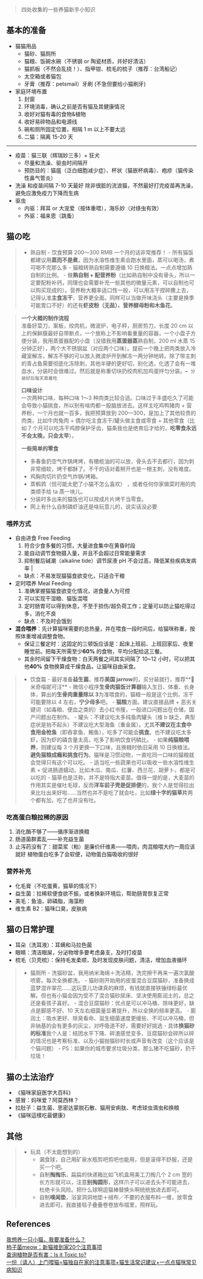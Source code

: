 > 四处收集的一些养猫新手小知识

## 基本的准备

- 猫猫用品
    - 猫砂、猫厕所
    - 猫粮、饭碗水碗（不锈钢 or 陶瓷材质，并好好清洁）
    - 猫抓板（不然会乱挠！）、指甲钳、梳毛的梳子（推荐：台湾船记）
    - 太空箱或者猫包
    - 牙膏（推荐：petsmail）牙刷 (不急但要给小猫刷牙)
- 家庭环境布置
    1. 封窗
    2. 环境消毒，确认之前是否有猫及其健康情况
    3. 收好对猫有毒的食物&植物
    4. 收好易碎物品和电源线
    5. 碗和厕所固定位置，相隔 1 m 以上不要太远
    6. 二猫：隔离 15-20 天

---

- 疫苗：猫三联（辉瑞妙三多）+ 狂犬
    - 尽量和洗澡、驱虫时间隔开
    - 预防目的：猫瘟（泛白细胞减少症）、杯状（猫嵌杯病毒）、疱疹（猫传染性鼻气管炎）
- 洗澡
    和疫苗间隔 7-10 天最好
    除非很脏的流浪猫，不然最好打完疫苗再洗澡，避免应激免疫力下降而生病
- 驱虫
   - 内驱：拜耳 or 大宠爱（按体重喂），海乐妙（对绦虫有效）
   - 外驱：福来恩（跳蚤）

## 猫の吃

> - 熟自制
	- 饮食预算 200～300 RMB 一个月的话非常推荐！
	- 所有猫饭都建议用**蒸而不是煮**，因为水溶性维生素会跑水里面，蒸可以喝汤，煮可喝不完那么多
	- 猫粮转熟自制需要遵循 10 日换粮法。一点点增加熟自制的比例。
	- 做**熟自制 + 配营养粉**（比如熟自制中没有骨头，所以一定要配粉补钙，同理也会需要补充一些其他的微量元素，可以自制也可以购买现成的）。营养粉大概率适口性一般，可以用冻干捏碎撒上去，记得认准**主食冻干**，营养更全面。同样可以当做开味浇头（主要是换季可能胃口不好）的还有**虾皮粉（无盐）、营养酵母粉和木鱼花**。

> **一个大概的制作流程**<br>
> 准备好菜刀，案板，绞肉机，微波炉，电子秤，厨房剪刀，长度 20 cm 以上的保鲜膜最好自带断点，一个放称上不影响看重量的容器，一个小盘子方便分装，我用蒸蛋器配的小盘（没错我用**蒸蛋器蒸**熟自制，200 ml 水蒸 15 分钟正好），两个大不锈钢盆（对应两个口味）。提前一个晚上把肉类放入冷藏室解冻，解冻不够的可以放入微波炉开到解冻一两分钟地转。除了带主刺的青占鱼需要彻底化冻除刺，其他半硬的更好切，别化透，化透了会有一堆血水，分装时会很难过。然后就是称重切块扔绞肉机加鸡蛋拌匀分装。`➡️ 分装好后每天蒸着吃`
> 
> **口味设计**<br>
> 一次两种口味，每种口味 1～3 种肉类比较合适。口味过于丰盛吃久了可能会导致小猫挑食，所以别有啥肉都一股脑放进去。这样主吃鸡鸭猪肉 + 营养粉，一个月也就一百多，我把预算放到 200—300，是加上了其他较贵的肉类，比如牛肉兔肉 + 偶尔吃主食冻干/罐头做主食或零食 + 其他零食（比如 7 个月可以吃冻干鸡脖保护牙齿，猫条我也是绝育后才给的，**吃零食永远不会太晚，只会太早**）。
> 
> **一些简单的零食**<br>
> - 多春鱼扔空气炸锅烤烤，有橄榄油的可以放，骨头去不去都行，因为刺非常细软，烤干都酥了。不干的话对着掰开也是一根主刺，没有难度。
> - 鸡胸肉切片扔空气炸锅/烤箱。
> - 蒸鹌鹑（但可能太肥了小猫不怎么喜欢） ，或者任何你家做菜时用的肉类顺手给 ta 蒸一块儿。
> - 分装时多出来的猫饭也可以按成片片烤干当零食。
> - 网上有什么自制磷虾油还是啥玩意儿的，说实话没必要
>

### 喂养方式
- 自由进食 Free Feeding
	1. 符合少食多餐的习惯，大量进食集中在黄昏时段
	2. 能自动调节食物摄入量，并且不会超过日常能量需求
	3. 抑制餐后碱潮（alkaline tide）调节尿液 pH 不会过高，降低某些疾病发病率 |
	- 缺点：不易发现猫猫食欲变化，只适合干粮
- 定时喂养 Meal Feeding
	1. 准确掌握猫猫食欲变化情况，进食量人为可控
	2. 可以实现干湿粮、猫饭混喂
	3. 定时肠胃可以得到休息，不至于损伤/超负荷工作；定量可以防止猫吃得过多，消化不良
	- 缺点：不及时会饿到
- **混合喂养**：先计算猫咪需要的总热量，并在喂食一段时间后，给猫咪称重，按照体重增减调整食物。
	- 保证三餐定时：这固定的三顿饭应该是：起床上班前、上班回家后、夜里睡觉前。把每天所需至少**60%** 的食物，平均分配给这三餐。
	- 其余时间留下干燥食物：白天两餐之间其实间隔了 10~12 小时，可以把其他**40%** 食物换算成干燥食品，让猫咪自由采食。

> - 饮食篇
	- 最好准备**益生菌**。推荐**美国 jarrow**的，买分装就行，推荐**🍑米奇喵妮可汪**
	- 微信小程序**生骨肉猫饭计算器**输入生日、体重、长身体，算出的**生骨肉重量除以 3**为准喂食的，猫粮一般是这个比例，冻干可能要除以 4 左右，**宁少毋多**吧。
	- **猫粮**方面。建议直接品牌 + 恶劣关键词（如毒粮、便血之类的）去小红书搜，一般进口问题出在仓储，国产问题出在制作。
	- 罐头：不建议吃太多纯鱼肉罐头（维 b 缺乏，典型症状是抬不起头）不建议吃大型海鱼（重金属）。尤其**不建议在主食中食用金枪鱼**（即吞拿鱼、鲔鱼），吃多了可能会**挑食**。也不建议吃太多虾，因为虾的磷含量太高，吃多了影响饮食钙鳞比。
	- 如果**纯猫粮喂养**，则建议每 3 个月更换一下口味，且换粮时依旧采用 10 日换粮法。**避免猫粮成瘾和挑食行为**。猫咪是习惯动物，一直吃同一口味的猫粮就会觉得只有这个可以吃。
	- 适当吃一些蔬果也可以吸收一些水溶性维生素 + 促进肠道蠕动。比如木瓜、南瓜、红薯、西兰花、胡萝卜，都是可以吃的
	- 猫草也是泛称，并不是特指大麦苗。值得一提的是，大麦苗的作用其实是催吐毛球，反而**洋车前子壳是促排便**的，我个人是觉得拉出来比吐出来好啦……当然也并不是吃了就会吐，比如**绿十字的猫草片**两个都有加，吃了也并没有吐。

### 吃高蛋白粮拉稀的原因

1. 消化酶不够了——循序渐进换粮
2. 肠道菌群紊乱——补充益生菌
3. 止泻药没有了：甜菜浆（粕）是廉价纤维素——喂肉，肉混粮喂大约一周应该就好
植物蛋白吃多了会软便，动物蛋白猫吸收的很好

### 营养补充

- 化毛膏（不吃蛋黄，猫草的情况下）
- 益生菌：拉稀软便食欲不振，或者换新环境后，帮助肠胃恢复正常
- 美毛：鱼油，卵磷脂，海藻粉
- 维生素 B2：猫咪口臭，皮肤病

## 猫の日常护理

- 耳朵（洗耳液）：耳螨和马拉色菌
- 眼睛：清洁眼屎，分泌物增多要考虑鼻支，及时打疫苗
- 梳毛（贝壳梳）：保持毛发柔顺，及时发现皮肤问题，清洁，增加血液循环

> - 猫厕所
	- 洗猫砂盆，我用纳米海绵＋洗洁精，洗完擦干再来一遍次氯酸喷雾。每次全换都洗。
	- 猫砂刚开始用的皮蛋混合豆腐猫砂，准备换成蓝梦混许翠花......这玩意儿功课真的麻烦，有钱就直接铁锤绿标最优解。但也有小猫会因为受不了混合猫砂尿床、坚决使用膨润土的，总之还是看孩子喜好。
		- 混合豆腐猫砂：优点是可以冲马桶、除味更好，缺点是脚感不好、10 天左右细菌量显著提升，所以全换的频率更高。
		- 膨润土：吸水更好、除臭看命、滋生细菌速度更缓些、不可以冲马桶，但非钠基的会有更多的灰尘，对呼吸道不好，需要好好挑选
		- 具体**换猫砂的标准**我个人是：结团水平下降、碎渣感觉变多、豆腐猫砂会碎所以碎的情况也是考察标准、以及小猫抛猫砂时长或声音有改变（这个应该是个猫问题）
		- PS：如果你的城市要求垃圾分类，那么猪不吃猫砂，扔干垃圾！

## 猫の土法治疗

- 《猫咪家庭医学大百科》
- 感冒：妈咪爱？阿莫西林？
- 拉肚子：益生菌、思密达蒙脱石散、猫用安痢肽、考虑球虫滴虫和换粮
- 《貓咪這樣吃最健康》

## 其他

> - 玩具（不太能想到的）
> 	- 漏食球，自己用矿泉水瓶剪吧剪吧也能用，但是滚得不舒服，还是买一个吧。
> 	- 自制**掏掏乐**，扁扁的快递箱比如飞机盒用美工刀掏几个 2 cm 宽的长方形就可以，注意**别掏圆形**，这样爪子可以进去头不可能进去，杜绝卡头风险。把什么球啊逗猫棒替换头啊统统放进去即可。
> 	- 自制**嗅闻垫**，浴室洞洞地垫＋绒布／不要的衣服布料一缠，放零食进去即可。我直接毯子叠叠卷卷放布褶里，照样玩。

## References

[我想养一只小猫，我要准备什么？](https://m.cmx.im/@Septem/111809767534831222)<br>
[柿子菌meow：新猫接到家20个注意事项](https://www.bilibili.com/read/cv1158940/)<br>
[查询植物是否有害：Is it Toxic to?](https://iitt.chester.how/)<br>
[一份（请人）上门喂猫=猫独自在家的注意事项+猫生活常识建议+一点点猫咪常见病知识](https://allships.run/@Poems/111838701293710772)
